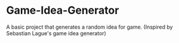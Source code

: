 # Game-Idea-Generator
A basic project that generates a random idea for game. (Inspired by Sebastian Lague's game idea generator)